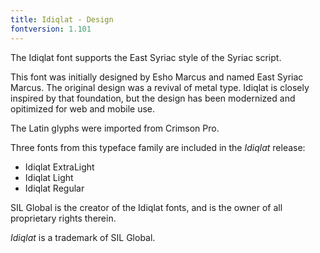 ```yaml
---
title: Idiqlat - Design
fontversion: 1.101
---
```


The Idiqlat font supports the East Syriac style of the Syriac script.

This font was initially designed by Esho Marcus and named East Syriac Marcus. The original design was a revival of metal type. Idiqlat is closely inspired by that foundation, but the design has been modernized and opitimized for web and mobile use.

The Latin glyphs were imported from Crimson Pro.

Three fonts from this typeface family are included in the *Idiqlat* release:

* Idiqlat ExtraLight
* Idiqlat Light
* Idiqlat Regular

SIL Global is the creator of the Idiqlat fonts, and is the owner of all proprietary rights therein.

*Idiqlat* is a trademark of SIL Global.